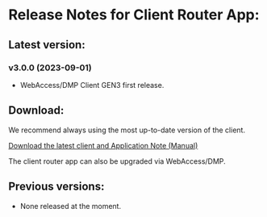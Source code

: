 # Release Notes for Client Router App: 

## Latest version:

### v3.0.0 (2023-09-01)
* WebAccess/DMP Client GEN3 first release.

## Download:

We recommend always using the most up-to-date version of the client.

[Download the latest client and Application Note (Manual)](https://icr.advantech.cz/products/software/user-modules#webaccessdmp-client)

The client router app can also be upgraded via WebAccess/DMP.


## Previous versions:

* None released at the moment.